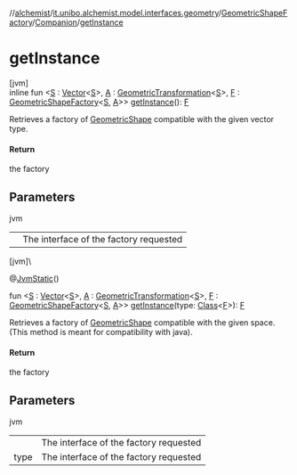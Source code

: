 //[alchemist](../../../../index.md)/[it.unibo.alchemist.model.interfaces.geometry](../../index.md)/[GeometricShapeFactory](../index.md)/[Companion](index.md)/[getInstance](get-instance.md)

# getInstance

[jvm]\
inline fun <[S](get-instance.md) : [Vector](../../-vector/index.md)<[S](get-instance.md)>, [A](get-instance.md) : [GeometricTransformation](../../-geometric-transformation/index.md)<[S](get-instance.md)>, [F](get-instance.md) : [GeometricShapeFactory](../index.md)<[S](get-instance.md), [A](get-instance.md)>> [getInstance](get-instance.md)(): [F](get-instance.md)

Retrieves a factory of [GeometricShape](../../-geometric-shape/index.md) compatible with the given vector type.

#### Return

the factory

## Parameters

jvm

| | |
|---|---|
|  | <F> The interface of the factory requested |

[jvm]\

@[JvmStatic](https://kotlinlang.org/api/latest/jvm/stdlib/kotlin.jvm/-jvm-static/index.html)()

fun <[S](get-instance.md) : [Vector](../../-vector/index.md)<[S](get-instance.md)>, [A](get-instance.md) : [GeometricTransformation](../../-geometric-transformation/index.md)<[S](get-instance.md)>, [F](get-instance.md) : [GeometricShapeFactory](../index.md)<[S](get-instance.md), [A](get-instance.md)>> [getInstance](get-instance.md)(type: [Class](https://docs.oracle.com/javase/8/docs/api/java/lang/Class.html)<[F](get-instance.md)>): [F](get-instance.md)

Retrieves a factory of [GeometricShape](../../-geometric-shape/index.md) compatible with the given space. (This method is meant for compatibility with java).

#### Return

the factory

## Parameters

jvm

| | |
|---|---|
|  | <F> The interface of the factory requested |
| type | The interface of the factory requested |
